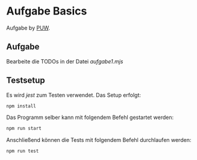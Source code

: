 # Aufgabe Basics

Aufgabe by [PUW](https://github.com/spg-puw/).

## Aufgabe

Bearbeite die TODOs in der Datei *aufgabe1.mjs*

## Testsetup

Es wird *jest* zum Testen verwendet. Das Setup erfolgt:

```sh
npm install
```

Das Programm selber kann mit folgendem Befehl gestartet werden:

```sh
npm run start
```

Anschließend können die Tests mit folgendem Befehl durchlaufen werden:

```sh
npm run test
```
